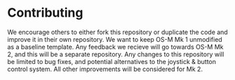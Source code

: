 # Contributing
We encourage others to either fork this repository or duplicate the code and improve it in their own repository. We want to keep OS-M Mk 1 unmodified as a baseline template. Any feedback we recieve will go towards OS-M Mk 2, and this will be a separate repository. Any changes to this repository will be limited to bug fixes, and potential alternatives to the joystick & button control system. All other improvements will be considered for Mk 2.
